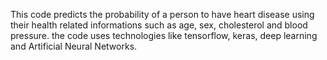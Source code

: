This code predicts the probability of a person to have heart disease using their health related informations such as age, sex, cholesterol and blood pressure. the code uses technologies like tensorflow, keras, deep learning and Artificial Neural Networks.
